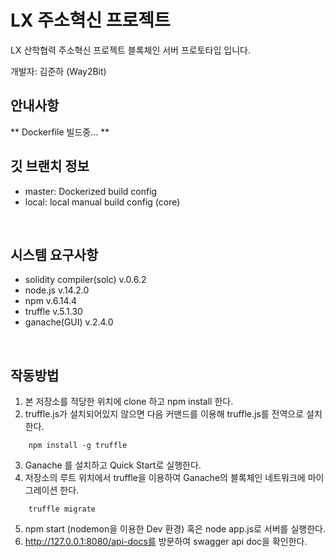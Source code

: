 LX 주소혁신 프로젝트
===
LX 산학협력 주소혁신 프로젝트 블록체인 서버 프로토타입 입니다.
<br/>

개발자: 김준하 (Way2Bit)
<br/>

안내사항
---
** Dockerfile 빌드중... **
<br/>

깃 브랜치 정보
---
- master: Dockerized build config
- local: local manual build config (core)
<br/>

시스템 요구사항
---
- solidity compiler(solc) v.0.6.2
- node.js v.14.2.0
- npm v.6.14.4
- truffle v.5.1.30
- ganache(GUI) v.2.4.0
<br/>

작동방법
---
1. 본 저장소를 적당한 위치에 clone 하고 npm install 한다.
2. truffle.js가 설치되어있지 않으면 다음 커맨드를 이용해 truffle.js를 전역으로 설치한다.
```
    npm install -g truffle
```
3. Ganache 를 설치하고 Quick Start로 실행한다.
4. 저장소의 루트 위치에서 truffle을 이용하여 Ganache의 블록체인 네트워크에 마이그레이션 한다.
```
    truffle migrate
```
5. npm start (nodemon을 이용한 Dev 환경) 혹은 node app.js로 서버를 실행한다.
6. http://127.0.0.1:8080/api-docs를 방문하여 swagger api doc을 확인한다.
<br/>